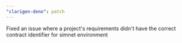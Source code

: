 ```yaml
---
"clarigen-deno": patch
---
```


Fixed an issue where a project's requirements didn't have the correct contract identifier for simnet environment
